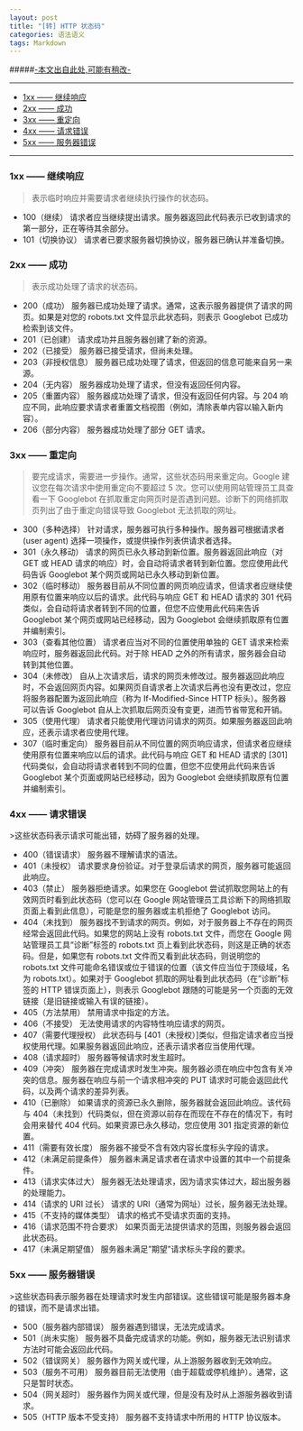 ```yaml
---
layout: post
title: "[转] HTTP 状态码"
categories: 语法语义
tags: Markdown
---
```

 
#####[-本文出自此处,可能有稍改-](http://caiknife.github.io/blog/2014/02/24/http-status-code/ "Permalink to HTTP 状态码 - 但行好事，莫问前程")

* * *
*   [1xx —— 继续响应](#xx1) 
*   [2xx —— 成功](#xx2) 
*   [3xx —— 重定向](#xx3) 
*   [4xx —— 请求错误](#xx4) 
*   [5xx —— 服务器错误](#xx5) 
* * *
 
<h3 id="xx1">1xx —— 继续响应</h3>

>表示临时响应并需要请求者继续执行操作的状态码。

  * 100（继续） 请求者应当继续提出请求。服务器返回此代码表示已收到请求的第一部分，正在等待其余部分。
  * 101（切换协议） 请求者已要求服务器切换协议，服务器已确认并准备切换。
 
<h3 id="xx2">2xx —— 成功</h3>

>表示成功处理了请求的状态码。

  * 200（成功） 服务器已成功处理了请求。通常，这表示服务器提供了请求的网页。如果是对您的 robots.txt 文件显示此状态码，则表示 Googlebot 已成功检索到该文件。
  * 201（已创建） 请求成功并且服务器创建了新的资源。
  * 202（已接受） 服务器已接受请求，但尚未处理。
  * 203（非授权信息） 服务器已成功处理了请求，但返回的信息可能来自另一来源。
  * 204（无内容） 服务器成功处理了请求，但没有返回任何内容。
  * 205（重置内容） 服务器成功处理了请求，但没有返回任何内容。与 204 响应不同，此响应要求请求者重置文档视图（例如，清除表单内容以输入新内容）。
  * 206（部分内容） 服务器成功处理了部分 GET 请求。

<h3 id="xx3">3xx —— 重定向</h3> 

> 要完成请求，需要进一步操作。通常，这些状态码用来重定向。Google 建议您在每次请求中使用重定向不要超过 5 次。您可以使用网站管理员工具查看一下 Googlebot 在抓取重定向网页时是否遇到问题。诊断下的网络抓取页列出了由于重定向错误导致 Googlebot 无法抓取的网址。

  * 300（多种选择） 针对请求，服务器可执行多种操作。服务器可根据请求者 (user agent) 选择一项操作，或提供操作列表供请求者选择。
  * 301（永久移动） 请求的网页已永久移动到新位置。服务器返回此响应（对 GET 或 HEAD 请求的响应）时，会自动将请求者转到新位置。您应使用此代码告诉 Googlebot 某个网页或网站已永久移动到新位置。
  * 302（临时移动） 服务器目前从不同位置的网页响应请求，但请求者应继续使用原有位置来响应以后的请求。此代码与响应 GET 和 HEAD 请求的 301 代码类似，会自动将请求者转到不同的位置，但您不应使用此代码来告诉 Googlebot 某个网页或网站已经移动，因为 Googlebot 会继续抓取原有位置并编制索引。
  * 303（查看其他位置） 请求者应当对不同的位置使用单独的 GET 请求来检索响应时，服务器返回此代码。对于除 HEAD 之外的所有请求，服务器会自动转到其他位置。
  * 304（未修改） 自从上次请求后，请求的网页未修改过。服务器返回此响应时，不会返回网页内容。如果网页自请求者上次请求后再也没有更改过，您应将服务器配置为返回此响应（称为 If-Modified-Since HTTP 标头）。服务器可以告诉 Googlebot 自从上次抓取后网页没有变更，进而节省带宽和开销。
  * 305（使用代理） 请求者只能使用代理访问请求的网页。如果服务器返回此响应，还表示请求者应使用代理。
  * 307（临时重定向） 服务器目前从不同位置的网页响应请求，但请求者应继续使用原有位置来响应以后的请求。此代码与响应 GET 和 HEAD 请求的 [301] 代码类似，会自动将请求者转到不同的位置，但您不应使用此代码来告诉 Googlebot 某个页面或网站已经移动，因为 Googlebot 会继续抓取原有位置并编制索引。
 
<h3 id="xx4">4xx —— 请求错误</h3> 
>这些状态码表示请求可能出错，妨碍了服务器的处理。

  * 400（错误请求） 服务器不理解请求的语法。
  * 401（未授权） 请求要求身份验证。对于登录后请求的网页，服务器可能返回此响应。
  * 403（禁止） 服务器拒绝请求。如果您在 Googlebot 尝试抓取您网站上的有效网页时看到此状态码（您可以在 Google 网站管理员工具诊断下的网络抓取页面上看到此信息），可能是您的服务器或主机拒绝了 Googlebot 访问。
  * 404（未找到） 服务器找不到请求的网页。例如，对于服务器上不存在的网页经常会返回此代码。如果您的网站上没有 robots.txt 文件，而您在 Google 网站管理员工具“诊断”标签的 robots.txt 页上看到此状态码，则这是正确的状态码。但是，如果您有 robots.txt 文件而又看到此状态码，则说明您的 robots.txt 文件可能命名错误或位于错误的位置（该文件应当位于顶级域，名为 robots.txt）。如果对于 Googlebot 抓取的网址看到此状态码（在”诊断”标签的 HTTP 错误页面上），则表示 Googlebot 跟随的可能是另一个页面的无效链接（是旧链接或输入有误的链接）。
  * 405（方法禁用） 禁用请求中指定的方法。
  * 406（不接受） 无法使用请求的内容特性响应请求的网页。
  * 407（需要代理授权） 此状态码与 [401（未授权）]类似，但指定请求者应当授权使用代理。如果服务器返回此响应，还表示请求者应当使用代理。
  * 408（请求超时） 服务器等候请求时发生超时。
  * 409（冲突） 服务器在完成请求时发生冲突。服务器必须在响应中包含有关冲突的信息。服务器在响应与前一个请求相冲突的 PUT 请求时可能会返回此代码，以及两个请求的差异列表。
  * 410（已删除） 如果请求的资源已永久删除，服务器就会返回此响应。该代码与 404（未找到）代码类似，但在资源以前存在而现在不存在的情况下，有时会用来替代 404 代码。如果资源已永久移动，您应使用 301 指定资源的新位置。
  * 411（需要有效长度） 服务器不接受不含有效内容长度标头字段的请求。
  * 412（未满足前提条件） 服务器未满足请求者在请求中设置的其中一个前提条件。
  * 413（请求实体过大） 服务器无法处理请求，因为请求实体过大，超出服务器的处理能力。
  * 414（请求的 URI 过长） 请求的 URI（通常为网址）过长，服务器无法处理。
  * 415（不支持的媒体类型） 请求的格式不受请求页面的支持。
  * 416（请求范围不符合要求） 如果页面无法提供请求的范围，则服务器会返回此状态码。
  * 417（未满足期望值） 服务器未满足”期望”请求标头字段的要求。
 
<h3 id="xx5">5xx —— 服务器错误</h3> 
>这些状态码表示服务器在处理请求时发生内部错误。这些错误可能是服务器本身的错误，而不是请求出错。

  * 500（服务器内部错误） 服务器遇到错误，无法完成请求。
  * 501（尚未实施） 服务器不具备完成请求的功能。例如，服务器无法识别请求方法时可能会返回此代码。
  * 502（错误网关） 服务器作为网关或代理，从上游服务器收到无效响应。
  * 503（服务不可用） 服务器目前无法使用（由于超载或停机维护）。通常，这只是暂时状态。
  * 504（网关超时） 服务器作为网关或代理，但是没有及时从上游服务器收到请求。
  * 505（HTTP 版本不受支持） 服务器不支持请求中所用的 HTTP 协议版本。
  
  